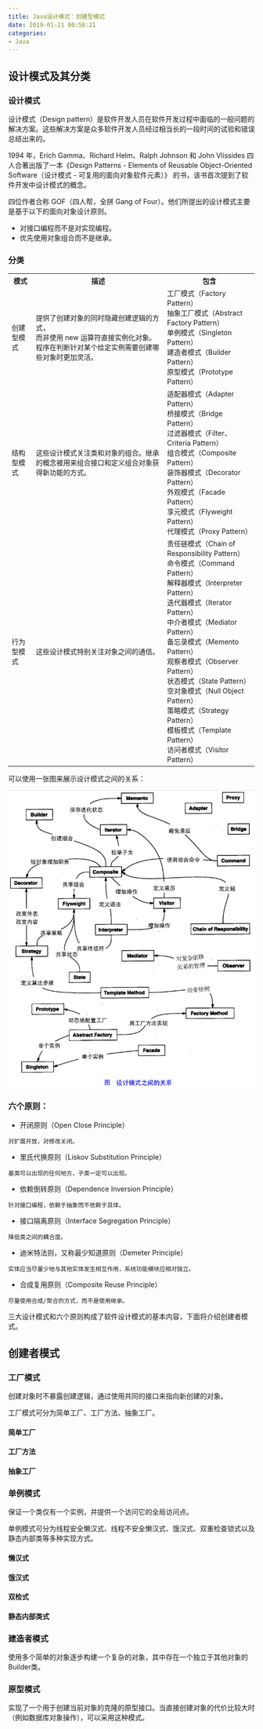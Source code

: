 ```yaml
---
title: Java设计模式：创建型模式
date: 2019-01-21 00:58:21
categories: 
- Java
---
```

## 设计模式及其分类

### 设计模式
设计模式（Design pattern）是软件开发人员在软件开发过程中面临的一般问题的解决方案。这些解决方案是众多软件开发人员经过相当长的一段时间的试验和错误总结出来的。

1994 年，Erich Gamma、Richard Helm、Ralph Johnson 和 John Vlissides 四人合著出版了一本《Design Patterns - Elements of Reusable Object-Oriented Software（设计模式 - 可复用的面向对象软件元素）》 的书，该书首次提到了软件开发中设计模式的概念。

四位作者合称 GOF（四人帮，全拼 Gang of Four）。他们所提出的设计模式主要是基于以下的面向对象设计原则。

- 对接口编程而不是对实现编程。
- 优先使用对象组合而不是继承。

### 分类
<html>

<table class="tg">
  <tr>
    <th class="tg-0pky">模式</th>
    <th class="tg-0pky">描述</th>
    <th class="tg-0pky">包含</th>
  </tr>
  <tr>
    <td class="tg-0pky">创建型模式</td>
    <td class="tg-0pky">提供了创建对象的同时隐藏创建逻辑的方式，<br>而非使用 new 运算符直接实例化对象。<br>程序在判断针对某个给定实例需要创建哪些对象时更加灵活。</td>
    <td class="tg-0pky">工厂模式（Factory Pattern）<br>抽象工厂模式（Abstract Factory Pattern）<br>单例模式（Singleton Pattern）<br>建造者模式（Builder Pattern）<br>原型模式（Prototype Pattern）</td>
  </tr>
  <tr>
    <td class="tg-0pky">结构型模式</td>
    <td class="tg-0pky">这些设计模式关注类和对象的组合。继承的概念被用来组合接口和定义组合对象获得新功能的方式。</td>
    <td class="tg-0pky">适配器模式（Adapter Pattern）<br>桥接模式（Bridge Pattern）<br>过滤器模式（Filter、Criteria Pattern）<br>组合模式（Composite Pattern）<br>装饰器模式（Decorator Pattern）<br>外观模式（Facade Pattern）<br>享元模式（Flyweight Pattern）<br>代理模式（Proxy Pattern）</td>
  </tr>
  <tr>
    <td class="tg-0lax">行为型模式</td>
    <td class="tg-0lax">这些设计模式特别关注对象之间的通信。</td>
    <td class="tg-0lax">责任链模式（Chain of Responsibility Pattern）<br>命令模式（Command Pattern）<br>解释器模式（Interpreter Pattern）<br>迭代器模式（Iterator Pattern）<br>中介者模式（Mediator Pattern）<br>备忘录模式（Memento Pattern）<br>观察者模式（Observer Pattern）<br>状态模式（State Pattern）<br>空对象模式（Null Object Pattern）<br>策略模式（Strategy Pattern）<br>模板模式（Template Pattern）<br>访问者模式（Visitor Pattern）</td>
  </tr>
</table>
</html>

可以使用一张图来展示设计模式之间的关系：

![设计模式之间的关系](Java设计模式：创建型模式/设计模式之间的关系.jpg)

### 六个原则：

- 开闭原则（Open Close Principle）
```
对扩展开放，对修改关闭。
```

- 里氏代换原则（Liskov Substitution Principle）
```
基类可以出现的任何地方，子类一定可以出现。
```

- 依赖倒转原则（Dependence Inversion Principle）
```
针对接口编程，依赖于抽象而不依赖于具体。
```

- 接口隔离原则（Interface Segregation Principle）
```
降低类之间的耦合度。
```

- 迪米特法则，又称最少知道原则（Demeter Principle）
```
实体应当尽量少地与其他实体发生相互作用，系统功能模块应相对独立。
```

- 合成复用原则（Composite Reuse Principle）
```
尽量使用合成/聚合的方式，而不是使用继承。
```

三大设计模式和六个原则构成了软件设计模式的基本内容，下面将介绍创建者模式。

## 创建者模式

### 工厂模式
创建对象时不暴露创建逻辑，通过使用共同的接口来指向新创建的对象。

工厂模式可分为简单工厂、工厂方法、抽象工厂。

#### 简单工厂

#### 工厂方法

#### 抽象工厂

### 单例模式
保证一个类仅有一个实例，并提供一个访问它的全局访问点。

单例模式可分为线程安全懒汉式、线程不安全懒汉式、饿汉式、双重检查锁式以及静态内部类等多种实现方式。

#### 懒汉式

#### 饿汉式

#### 双检式

#### 静态内部类式

### 建造者模式
使用多个简单的对象逐步构建一个复杂的对象，其中存在一个独立于其他对象的Builder类。

### 原型模式
实现了一个用于创建当前对象的克隆的原型接口。当直接创建对象的代价比较大时（例如数据库对象操作），可以采用这种模式。
